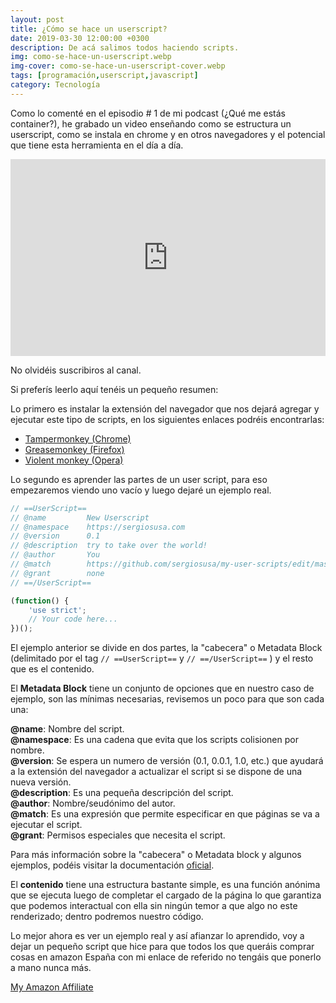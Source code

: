 ```yaml
---
layout: post
title: ¿Cómo se hace un userscript?
date: 2019-03-30 12:00:00 +0300
description: De acá salimos todos haciendo scripts.
img: como-se-hace-un-userscript.webp
img-cover: como-se-hace-un-userscript-cover.webp
tags: [programación,userscript,javascript]
category: Tecnología
---
```


Como lo comenté en el episodio # 1 de mi podcast (¿Qué me estás container?), he grabado un video enseñando como se estructura un userscript, como se instala en chrome y en otros navegadores y el potencial que tiene esta herramienta en el día a día.

<div class="center-text video-responsive">
<iframe width="100%" height="315" src="https://www.youtube.com/embed/3O6-bAJeRv0" frameborder="0" allow="accelerometer; autoplay; encrypted-media; gyroscope; picture-in-picture" allowfullscreen></iframe>
</div>

No olvidéis suscribiros al canal.

Si preferís leerlo aquí tenéis un pequeño resumen:

Lo primero es instalar la extensión del navegador que nos dejará agregar y ejecutar este tipo de scripts, en los siguientes enlaces podréis encontrarlas: 

- <a href="https://tampermonkey.net" target="_blank">Tampermonkey (Chrome)</a>
- <a href="https://www.greasespot.net" target="_blank">Greasemonkey (Firefox)</a>
- <a href="https://addons.opera.com/sk/extensions/details/violent-monkey/" target="_blank">Violent monkey (Opera)</a>

Lo segundo es aprender las partes de un user script, para eso empezaremos viendo uno vacío y luego dejaré un ejemplo real.

```javascript
// ==UserScript==
// @name         New Userscript
// @namespace    https://sergiosusa.com
// @version      0.1
// @description  try to take over the world!
// @author       You
// @match        https://github.com/sergiosusa/my-user-scripts/edit/master/README.md
// @grant        none
// ==/UserScript==

(function() {
    'use strict';
    // Your code here...
})();
```

El ejemplo anterior se divide en dos partes, la "cabecera" o Metadata Block (delimitado por el tag
``// ==UserScript==`` y ``// ==/UserScript==`` ) y el resto que es el contenido.

El **Metadata Block** tiene un conjunto de opciones que en nuestro caso de ejemplo, son las mínimas necesarias, revisemos un poco para que son cada una: 

**@name**: Nombre del script.  
**@namespace**:    Es una cadena que evita que los scripts colisionen por nombre.   
**@version**: Se espera un numero de versión (0.1, 0.0.1, 1.0, etc.) que ayudará a la extensión del navegador a actualizar el script si se dispone de una nueva versión.  
**@description**: Es una pequeña descripción del script.  
**@author**: Nombre/seudónimo del autor.  
**@match**: Es una expresión que permite especificar en que páginas se va a ejecutar el script.  
**@grant**: Permisos especiales que necesita el script.  

Para más información sobre la "cabecera" o Metadata block y algunos ejemplos, podéis visitar la documentación <a href="https://wiki.greasespot.net/Metadata_Block" target="_blank">oficial</a>.
   
El **contenido** tiene una estructura bastante simple, es una función anónima que se ejecuta luego de completar el cargado de la página lo que garantiza que podemos interactual con ella sin ningún temor a que algo no este renderizado; dentro podremos nuestro código.  

Lo mejor ahora es ver un ejemplo real y así afianzar lo aprendido, voy a dejar un pequeño script que hice para que todos los que queráis comprar cosas en amazon España con mi enlace de referido no tengáis que ponerlo a mano nunca más. 

<a href="https://github.com/sergiosusa/my-user-scripts/blob/master/stores/my-amazon-affiliate.user.js" target="_blank">My Amazon Affiliate</a>
